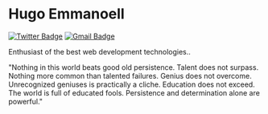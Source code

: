 # Hugo Emmanoell 

[![Twitter Badge](https://img.shields.io/badge/-@hugooxrs-00875f?style=flat-square&labelColor=00875f&logo=twitter&logoColor=white&link=https://twitter.com/hugooxrs)](https://twitter.com/hugooxrs) 
[![Gmail Badge](https://img.shields.io/badge/-hugooxrs@gmail.com-00875f?style=flat-square&logo=Gmail&logoColor=white&link=mailto:hugooxrs@gmail.com)](mailto:hugooxrs@gmail.com)

Enthusiast of the best web development technologies..

"Nothing in this world beats good old persistence. Talent does not surpass. Nothing more common than talented failures. Genius does not overcome. Unrecognized geniuses is practically a cliche. Education does not exceed. The world is full of educated fools. Persistence and determination alone are powerful."

